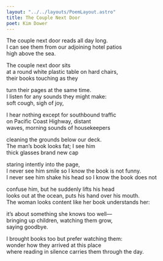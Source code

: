 ```yaml
---
layout: "../../layouts/PoemLayout.astro"
title: The Couple Next Door
poet: Kim Dower
---
```


The couple next door reads all day long.  
I can see them from our adjoining hotel patios  
high above the sea.

The couple next door sits  
at a round white plastic table on hard chairs,  
their books touching as they

turn their pages at the same time.  
I listen for any sounds they might make:  
soft cough, sigh of joy,

I hear nothing except for southbound traffic  
on Pacific Coast Highway, distant  
waves, morning sounds of housekeepers

cleaning the grounds below our deck.  
The man’s book looks fat; I see him  
thick glasses brand new cap

staring intently into the page,  
I never see him smile so I know the book is not funny.  
I never see him shake his head so I know the book does not

confuse him, but he suddenly lifts his head  
looks out at the ocean, puts his hand over his mouth.  
The woman looks content like her book understands her:

it’s about something she knows too well––  
bringing up children, watching them grow,  
saying goodbye.

I brought books too but prefer watching them:  
wonder how they arrived at this place  
where reading in silence carries them through the day.
